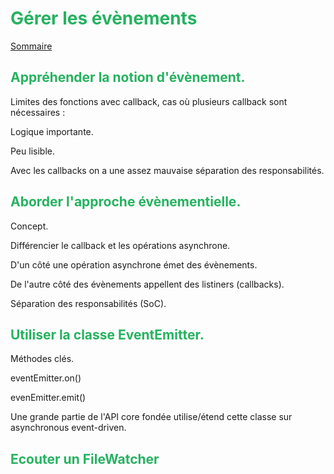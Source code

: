 # <div style="color: #26B260">**Gérer les évènements**</div>

[Sommaire](./00-Sommaire.md)

## <div style="color: #26B260">**Appréhender la notion d'évènement.**</div>

Limites des fonctions avec callback, cas où plusieurs callback sont nécessaires :

Logique importante.

Peu lisible.

Avec les callbacks on a une assez mauvaise séparation des responsabilités.

## <div style="color: #26B260">**Aborder l'approche évènementielle.**</div>

Concept.

Différencier le callback et les opérations asynchrone.

D'un côté une opération asynchrone émet des évènements.

De l'autre côté des évènements appellent des listiners (callbacks).

Séparation des responsabilités (SoC).

## <div style="color: #26B260">**Utiliser la classe EventEmitter.**</div>

Méthodes clés.

eventEmitter.on()

evenEmitter.emit()

Une grande partie de l'API core fondée utilise/étend cette classe sur asynchronous event-driven.

## <div style="color: #26B260">**Ecouter un FileWatcher**</div>

